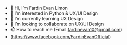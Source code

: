 - 👋 Hi, I’m Fardin Evan Limon
- 👀 I’m interested in Python & UX/UI Design
- 🌱 I’m currently learning UX Design
- 💞️ I’m looking to collaborate on UX/UI Design
- 📫 How to reach me (Email:fardinevan10@gmail.com)
- (https://www.facebook.com/FardinEvanOfficial)

<!---
fardinevanlimon/fardinevanlimon is a ✨ special ✨ repository because its `README.md` (this file) appears on your GitHub profile.
You can click the Preview link to take a look at your changes.
--->
